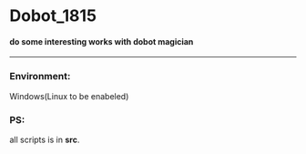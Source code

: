 # Dobot_1815
#### do some interesting works with dobot magician
***

### Environment:
Windows(Linux to be enabeled)

### PS:
all scripts is in **src**.